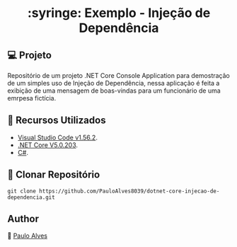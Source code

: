 <h1 align="center">:syringe: Exemplo - Injeção de Dependência</h1>

## :computer: Projeto

Repositório de um projeto .NET Core Console Application para demostração de um simples uso de Injeção de Dependência, nessa aplicação é feita a exibição de uma mensagem de
boas-vindas para um funcionário de uma emrpesa fictícia.

## :wrench: Recursos Utilizados

- [Visual Studio Code v1.56.2](https://code.visualstudio.com/).
- [.NET Core V5.0.203](https://dotnet.microsoft.com/download/dotnet/5.0).
- [C#](https://docs.microsoft.com/pt-br/dotnet/csharp/getting-started/).

## :floppy_disk: Clonar Repositório

`git clone https://github.com/PauloAlves8039/dotnet-core-injecao-de-dependencia.git`

## Author

:boy: [Paulo Alves](https://github.com/PauloAlves8039)
